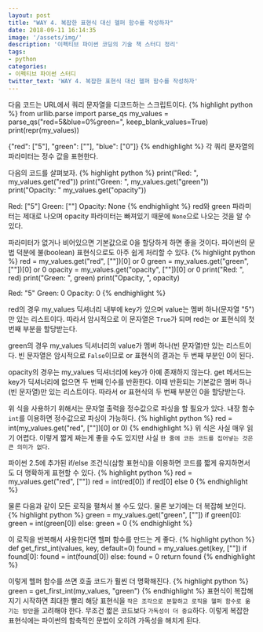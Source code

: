 ```yaml
---
layout: post
title: "WAY 4. 복잡한 표현식 대신 헬퍼 함수를 작성하자"
date: 2018-09-11 16:14:35
image: '/assets/img/'
description: '이펙티브 파이썬 코딩의 기술 책 스터디 정리'
tags:
- python
categories:
- 이펙티브 파이썬 스터디
twitter_text: 'WAY 4. 복잡한 표현식 대신 헬퍼 함수를 작성하자'
---
```


다음 코드는 URL에서 쿼리 문자열을 디코드하는 스크립트이다.
{% highlight python %}
from urllib.parse import parse_qs
my_values = parse_qs("red=5&blue=0%green=", keep_blank_values=True)
print(repr(my_values))

>>>
{"red": ["5"], "green": [""], "blue": ["0"]}
{% endhighlight %}
각 쿼리 문자열의 파라미터는 정수 값을 표현한다.

다음의 코드를 살펴보자.
{% highlight python %}
print("Red: ", my_values.get("red"))
print("Green: ", my_values.get("green"))
print("Opacity: " my_values.get("opacity"))

>>>
Red: ["5"]
Green: [""]
Opacity: None
{% endhighlight %}
red와 green 파라미터는 제대로 나오며 opacity 파라미터는 빠져있기 때문에 `None`으로 나오는 것을 알 수 있다.

파라미터가 없거나 비어있으면 기본값으로 0을 할당하게 하면 좋을 것이다. 파이썬의 문법 덕분에 불(boolean) 표현식으로도 아주 쉽게 처리할 수 있다.
{% highlight python %}
red = my_values.get("red", [""])[0] or 0
green = my_values.get("green", [""])[0] or 0
opacity = my_values.get("opacity", [""])[0] or 0
print("Red: ", red)
print("Green: ", green)
print("Opacity, ", opacity)

>>>
Red: "5"
Green: 0
Opacity: 0
{% endhighlight %}

red의 경우 my_values 딕셔너리 내부에 key가 있으며 value는 멤버 하나(문자열 "5")만 있는 리스트이다. 따라서 암시적으로 이 문자열은 `True`가 되며 red는 or 표현식의 첫 번째 부분을 할당받는다.

green의 경우 my_values 딕셔너리의 value가 멤버 하나(빈 문자열)만 있는 리스트이다. 빈 문자열은 암시적으로 `False`이므로 or 표현식의 결과는 두 번째 부분인 0이 된다.

opacity의 경우는 my_values 딕셔너리에 key가 아예 존재하지 않는다. get 메서드는 key가 딕셔너리에 없으면 두 번째 인수를 반환한다. 이때 반환되는 기본값은 멤버 하나(빈 문자열)만 있는 리스트이다. 따라서 or 표현식의 두 번째 부분인 0을 할당받는다.

위 식을 사용하기 위해서는 문자열 출력을 정수값으로 파싱을 할 필요가 있다. 내장 함수 `int`를 이용하면 정수값으로 파싱이 가능하다.
{% highlight python %}
red = int(my_values.get("red", [""])[0] or 0)
{% endhighlight %}
위 식은 사실 매우 읽기 어렵다. 이렇게 짧게 짜는게 좋을 수도 있지만 사실 `한 줄에 코든 코드를 집어넣는 것은 큰 의미가 없다`.

파이썬 2.5에 추가된 if/else 조건식(삼항 표현식)을 이용하면 코드를 짧게 유지하면서도 더 명확하게 표현할 수 있다.
{% highlight python %}
red = my_values.get("red", [""])
red = int(red[0]) if red[0] else 0
{% endhighlight %}

물론 다음과 같이 모든 로직을 펼쳐서 볼 수도 있다. 물론 보기에는 더 복잡해 보인다.
{% highlight python %}
green = my_values.get("green", [""])
if green[0]:
    green = int(green[0])
else:
    green = 0
{% endhighlight %}

이 로직을 반복해서 사용한다면 헬퍼 함수를 만드는 게 좋다.
{% highlight python %}
def get_first_int(values, key, default=0)
    found = my_values.get(key, [""])
    if found[0]:
        found = int(found[0])
    else:
        found = 0
    return found
{% endhighlight %}

이렇게 헬퍼 함수를 쓰면 호출 코드가 훨씬 더 명확해진다.
{% highlight python %}
green = get_first_int(my_values, "green")
{% endhighlight %}
표현식이 복잡해지기 시작하면 최대한 빨리 해당 표현식을 `작은 조각으로 분할하고 로직을 헬퍼 함수로 옮기는 방안`을 고려해야 한다. 무조건 짧은 코드보다 `가독성이 더 중요`하다. 이렇게 복잡한 표현식에는 파이썬의 함축적인 문법이 오히려 가독성을 해치게 된다.


